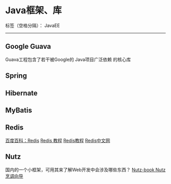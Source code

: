 ﻿# Java框架、库

标签（空格分隔）： JavaEE

---

## Google Guava 
Guava工程包含了若干被Google的 Java项目广泛依赖 的核心库



## Spring



## Hibernate


## MyBatis



## Redis
[百度百科：Redis](http://baike.baidu.com/item/Redis?sefr=enterbtn)
[Redis 教程](http://www.runoob.com/redis/redis-tutorial.html "翻译Tutorialspoint")
[Redis教程](http://www.yiibai.com/redis/)
[Redis中文网](http://www.redis.cn/)



## Nutz
国内的一个小框架，可用其来了解Web开发中会涉及哪些东西？
[Nutz-book Nutz烹调向导](http://nutzbook.wendal.net/)



